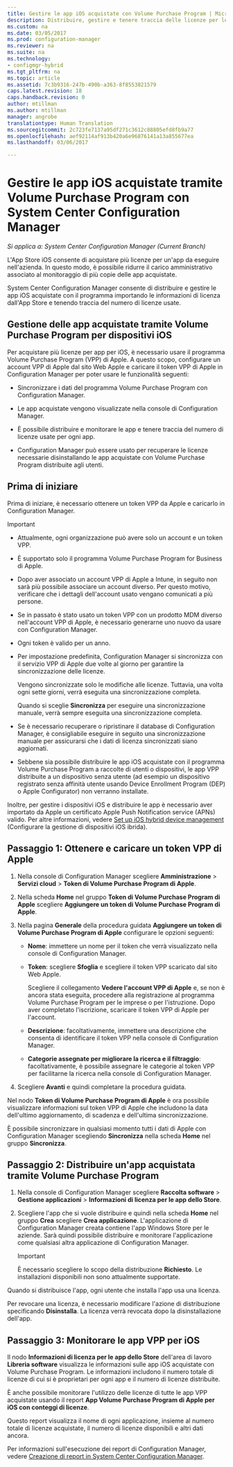 ```yaml
---
title: Gestire le app iOS acquistate con Volume Purchase Program | Microsoft Docs
description: Distribuire, gestire e tenere traccia delle licenze per le app acquistate tramite l&quot;App Store iOS.
ms.custom: na
ms.date: 03/05/2017
ms.prod: configuration-manager
ms.reviewer: na
ms.suite: na
ms.technology:
- configmgr-hybrid
ms.tgt_pltfrm: na
ms.topic: article
ms.assetid: 7c3b9316-247b-490b-a363-8f8553821579
caps.latest.revision: 18
caps.handback.revision: 0
author: mtillman
ms.author: mtillman
manager: angrobe
translationtype: Human Translation
ms.sourcegitcommit: 2c723fe7137a95df271c3612c88805efd8fb9a77
ms.openlocfilehash: aef92114af913b420a6e96876141a13a855677ea
ms.lasthandoff: 03/06/2017

---
```

# <a name="manage-volume-purchased-ios-apps-with-system-center-configuration-manager"></a>Gestire le app iOS acquistate tramite Volume Purchase Program con System Center Configuration Manager

*Si applica a: System Center Configuration Manager (Current Branch)*



 L'App Store iOS consente di acquistare più licenze per un'app da eseguire nell'azienda. In questo modo, è possibile ridurre il carico amministrativo associato al monitoraggio di più copie delle app acquistate.  

 System Center Configuration Manager consente di distribuire e gestire le app iOS acquistate con il programma importando le informazioni di licenza dall'App Store e tenendo traccia del numero di licenze usate.  

## <a name="manage-volume-purchased-apps-for-ios-devices"></a>Gestione delle app acquistate tramite Volume Purchase Program per dispositivi iOS  
 Per acquistare più licenze per app per iOS, è necessario usare il programma Volume Purchase Program (VPP) di Apple. A questo scopo, configurare un account VPP di Apple dal sito Web Apple e caricare il token VPP di Apple in Configuration Manager per poter usare le funzionalità seguenti:  

-   Sincronizzare i dati del programma Volume Purchase Program con Configuration Manager.  

-   Le app acquistate vengono visualizzate nella console di Configuration Manager.  

-   È possibile distribuire e monitorare le app e tenere traccia del numero di licenze usate per ogni app.  

-   Configuration Manager può essere usato per recuperare le licenze necessarie disinstallando le app acquistate con Volume Purchase Program distribuite agli utenti.  

## <a name="before-you-start"></a>Prima di iniziare  
 Prima di iniziare, è necessario ottenere un token VPP da Apple e caricarlo in Configuration Manager.  

> [!IMPORTANT]  
>  -   Attualmente, ogni organizzazione può avere solo un account e un token VPP.  
> -   È supportato solo il programma Volume Purchase Program for Business di Apple.  
> -   Dopo aver associato un account VPP di Apple a Intune, in seguito non sarà più possibile associare un account diverso. Per questo motivo, verificare che i dettagli dell'account usato vengano comunicati a più persone.  
> -   Se in passato è stato usato un token VPP con un prodotto MDM diverso nell'account VPP di Apple, è necessario generarne uno nuovo da usare con Configuration Manager.  
> -   Ogni token è valido per un anno.  
> -   Per impostazione predefinita, Configuration Manager si sincronizza con il servizio VPP di Apple due volte al giorno per garantire la sincronizzazione delle licenze.  
>   
>      Vengono sincronizzate solo le modifiche alle licenze. Tuttavia, una volta ogni sette giorni, verrà eseguita una sincronizzazione completa.  
>   
>      Quando si sceglie **Sincronizza** per eseguire una sincronizzazione manuale, verrà sempre eseguita una sincronizzazione completa.  
> -   Se è necessario recuperare o ripristinare il database di Configuration Manager, è consigliabile eseguire in seguito una sincronizzazione manuale per assicurarsi che i dati di licenza sincronizzati siano aggiornati.  
> -   Sebbene sia possibile distribuire le app iOS acquistate con il programma Volume Purchase Program a raccolte di utenti o dispositivi, le app VPP distribuite a un dispositivo senza utente (ad esempio un dispositivo registrato senza affinità utente usando Device Enrollment Program (DEP) o Apple Configurator) non verranno installate.  

 Inoltre, per gestire i dispositivi iOS e distribuire le app è necessario aver importato da Apple un certificato Apple Push Notification service (APNs) valido. Per altre informazioni, vedere [Set up iOS hybrid device management](enroll-hybrid-ios-mac.md) (Configurare la gestione di dispositivi iOS ibrida).  

## <a name="step-1---to-get-and-upload-an-apple-vpp-token"></a>Passaggio 1: Ottenere e caricare un token VPP di Apple  

1.  Nella console di Configuration Manager scegliere **Amministrazione** > **Servizi cloud** > **Token di Volume Purchase Program di Apple**.   

3.  Nella scheda **Home** nel gruppo **Token di Volume Purchase Program di Apple** scegliere **Aggiungere un token di Volume Purchase Program di Apple**.  

4.  Nella pagina **Generale** della procedura guidata **Aggiungere un token di Volume Purchase Program di Apple** configurare le opzioni seguenti:   

    -   **Nome**: immettere un nome per il token che verrà visualizzato nella console di Configuration Manager.  

    -   **Token**: scegliere **Sfoglia** e scegliere il token VPP scaricato dal sito Web Apple.  

         Scegliere il collegamento **Vedere l'account VPP di Apple** e, se non è ancora stata eseguita, procedere alla registrazione al programma Volume Purchase Program per le imprese o per l'istruzione. Dopo aver completato l'iscrizione, scaricare il token VPP di Apple per l'account.  

    -   **Descrizione**: facoltativamente, immettere una descrizione che consenta di identificare il token VPP nella console di Configuration Manager.  

    -   **Categorie assegnate per migliorare la ricerca e il filtraggio**: facoltativamente, è possibile assegnare le categorie al token VPP per facilitarne la ricerca nella console di Configuration Manager.  

5.  Scegliere **Avanti** e quindi completare la procedura guidata.  

Nel nodo **Token di Volume Purchase Program di Apple** è ora possibile visualizzare informazioni sul token VPP di Apple che includono la data dell'ultimo aggiornamento, di scadenza e dell'ultima sincronizzazione.

È possibile sincronizzare in qualsiasi momento tutti i dati di Apple con Configuration Manager scegliendo **Sincronizza** nella scheda **Home** nel gruppo **Sincronizza**.  

## <a name="step-2---deploy-a-volume-purchased-app"></a>Passaggio 2: Distribuire un'app acquistata tramite Volume Purchase Program  

1.  Nella console di Configuration Manager scegliere **Raccolta software** > **Gestione applicazioni** > **Informazioni di licenza per le app dello Store**.  

3.  Scegliere l'app che si vuole distribuire e quindi nella scheda **Home** nel gruppo **Crea** scegliere **Crea applicazione**.
L'applicazione di Configuration Manager creata contiene l'app Windows Store per le aziende. Sarà quindi possibile distribuire e monitorare l'applicazione come qualsiasi altra applicazione di Configuration Manager.

    > [!IMPORTANT]  
    > È necessario scegliere lo scopo della distribuzione **Richiesto**. Le installazioni disponibili non sono attualmente supportate.

 Quando si distribuisce l'app, ogni utente che installa l'app usa una licenza.  

 Per revocare una licenza, è necessario modificare l'azione di distribuzione specificando **Disinstalla**. La licenza verrà revocata dopo la disinstallazione dell'app.  

## <a name="step-3---monitor-ios-vpp-apps"></a>Passaggio 3: Monitorare le app VPP per iOS  
 Il nodo **Informazioni di licenza per le app dello Store** dell'area di lavoro **Libreria software** visualizza le informazioni sulle app iOS acquistate con Volume Purchase Program. Le informazioni includono il numero totale di licenze di cui si è proprietari per ogni app e il numero di licenze distribuite.

 È anche possibile monitorare l'utilizzo delle licenze di tutte le app VPP acquistate usando il report **App Volume Purchase Program di Apple per iOS con conteggi di licenze**.  

 Questo report visualizza il nome di ogni applicazione, insieme al numero totale di licenze acquistate, il numero di licenze disponibili e altri dati ancora.  

 Per informazioni sull'esecuzione dei report di Configuration Manager, vedere [Creazione di report in System Center Configuration Manager](../../core/servers/manage/reporting.md).  

